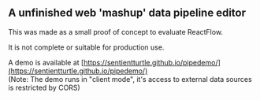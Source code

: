 ## A unfinished web 'mashup' data pipeline editor

This was made as a small proof of concept to evaluate ReactFlow. 

It is not complete or suitable for production use.

A demo is available at [https://sentientturtle.github.io/pipedemo/](https://sentientturtle.github.io/pipedemo/)  
(Note: The demo runs in "client mode", it's access to external data sources is restricted by CORS)